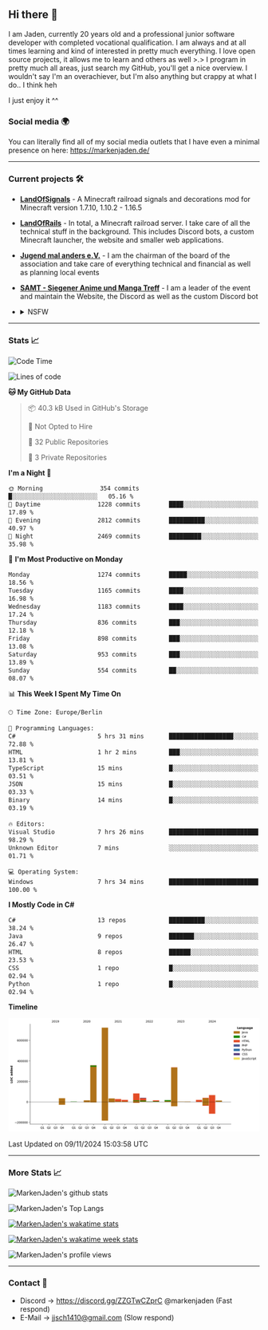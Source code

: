 ## Hi there 👋
I am Jaden, currently 20 years old and a professional junior software developer with completed vocational qualification. I am always and at all times learning and kind of interested in pretty much everything. I love open source projects, it allows me to learn and others as well >.>
I program in pretty much all areas, just search my GitHub, you'll get a nice overview.
I wouldn't say I'm an overachiever, but I'm also anything but crappy at what I do.. I think heh

I just enjoy it ^^

### Social media 🌍

You can literally find all of my social media outlets that I have even a minimal presence on here: https://markenjaden.de/

---

### Current projects 🛠

* [**LandOfSignals**](https://github.com/LandOfRails/LandOfSignals) - A Minecraft railroad signals and decorations mod for Minecraft version 1.7.10, 1.10.2 - 1.16.5
* [**LandOfRails**](https://github.com/LandOfRails) - In total, a Minecraft railroad server. I take care of all the technical stuff in the background. This includes Discord bots, a custom Minecraft launcher, the website and smaller web applications.
* [**Jugend mal anders e.V.**](https://jugendmalanders.de/) - I am the chairman of the board of the association and take care of everything technical and financial as well as planning local events
* [**SAMT - Siegener Anime und Manga Treff**](https://github.com/Siegener-Anime-und-Manga-Treff-SAMT) - I am a leader of the event and maintain the Website, the Discord as well as the custom Discord bot
* <details> 
  <summary>NSFW</summary>
  
  [**Nekos**](https://github.com/MarkenJaden/Nekos) - Website providing you with random lewd neko pics
  
</details>

---

### Stats 📈

<!--START_SECTION:waka-->
![Code Time](http://img.shields.io/badge/Code%20Time-1%2C338%20hrs%2057%20mins-blue)

![Lines of code](https://img.shields.io/badge/From%20Hello%20World%20I%27ve%20Written-1.8%20million%20lines%20of%20code-blue)

**🐱 My GitHub Data** 

> 📦 40.3 kB Used in GitHub's Storage 
 > 
> 🚫 Not Opted to Hire
 > 
> 📜 32 Public Repositories 
 > 
> 🔑 3 Private Repositories 
 > 
**I'm a Night 🦉** 

```text
🌞 Morning                354 commits         █░░░░░░░░░░░░░░░░░░░░░░░░   05.16 % 
🌆 Daytime                1228 commits        ████░░░░░░░░░░░░░░░░░░░░░   17.89 % 
🌃 Evening                2812 commits        ██████████░░░░░░░░░░░░░░░   40.97 % 
🌙 Night                  2469 commits        █████████░░░░░░░░░░░░░░░░   35.98 % 
```
📅 **I'm Most Productive on Monday** 

```text
Monday                   1274 commits        █████░░░░░░░░░░░░░░░░░░░░   18.56 % 
Tuesday                  1165 commits        ████░░░░░░░░░░░░░░░░░░░░░   16.98 % 
Wednesday                1183 commits        ████░░░░░░░░░░░░░░░░░░░░░   17.24 % 
Thursday                 836 commits         ███░░░░░░░░░░░░░░░░░░░░░░   12.18 % 
Friday                   898 commits         ███░░░░░░░░░░░░░░░░░░░░░░   13.08 % 
Saturday                 953 commits         ███░░░░░░░░░░░░░░░░░░░░░░   13.89 % 
Sunday                   554 commits         ██░░░░░░░░░░░░░░░░░░░░░░░   08.07 % 
```


📊 **This Week I Spent My Time On** 

```text
🕑︎ Time Zone: Europe/Berlin

💬 Programming Languages: 
C#                       5 hrs 31 mins       ██████████████████░░░░░░░   72.88 % 
HTML                     1 hr 2 mins         ███░░░░░░░░░░░░░░░░░░░░░░   13.81 % 
TypeScript               15 mins             █░░░░░░░░░░░░░░░░░░░░░░░░   03.51 % 
JSON                     15 mins             █░░░░░░░░░░░░░░░░░░░░░░░░   03.33 % 
Binary                   14 mins             █░░░░░░░░░░░░░░░░░░░░░░░░   03.19 % 

🔥 Editors: 
Visual Studio            7 hrs 26 mins       █████████████████████████   98.29 % 
Unknown Editor           7 mins              ░░░░░░░░░░░░░░░░░░░░░░░░░   01.71 % 

💻 Operating System: 
Windows                  7 hrs 34 mins       █████████████████████████   100.00 % 
```

**I Mostly Code in C#** 

```text
C#                       13 repos            ██████████░░░░░░░░░░░░░░░   38.24 % 
Java                     9 repos             ███████░░░░░░░░░░░░░░░░░░   26.47 % 
HTML                     8 repos             ██████░░░░░░░░░░░░░░░░░░░   23.53 % 
CSS                      1 repo              █░░░░░░░░░░░░░░░░░░░░░░░░   02.94 % 
Python                   1 repo              █░░░░░░░░░░░░░░░░░░░░░░░░   02.94 % 
```



**Timeline**

![Lines of Code chart](https://raw.githubusercontent.com/MarkenJaden/MarkenJaden/main/assets/bar_graph.png)


 Last Updated on 09/11/2024 15:03:58 UTC
<!--END_SECTION:waka-->

---

### More Stats 📈

![MarkenJaden's github stats](https://github-readme-stats.vercel.app/api?username=MarkenJaden&count_private=true&show_icons=true&theme=radical)

![MarkenJaden's Top Langs](https://github-readme-stats.vercel.app/api/top-langs/?username=MarkenJaden&theme=radical)

[![MarkenJaden's wakatime stats](https://github-readme-stats.vercel.app/api/wakatime?username=MarkenJaden&theme=radical)](https://wakatime.com/@17f322c9-222a-48b4-9e15-983c41f7aed4)

[![MarkenJaden's wakatime week stats](https://wakatime.com/badge/user/17f322c9-222a-48b4-9e15-983c41f7aed4.svg)](https://wakatime.com/@17f322c9-222a-48b4-9e15-983c41f7aed4)

<!--[![MarkenJaden's Codewars stats](https://www.codewars.com/users/MarkenJaden/badges/large)](https://www.codewars.com/users/MarkenJaden)-->

![MarkenJaden's profile views](https://komarev.com/ghpvc/?username=MarkenJaden)

---

### Contact 💌

* Discord -> https://discord.gg/ZZGTwCZprC @markenjaden (Fast respond)
* E-Mail -> jjsch1410@gmail.com (Slow respond)



<!--
**MarkenJaden/MarkenJaden** is a ✨ _special_ ✨ repository because its `README.md` (this file) appears on your GitHub profile.

Here are some ideas to get you started:

- 🔭 I’m currently working on ...
- 🌱 I’m currently learning ...
- 👯 I’m looking to collaborate on ...
- 🤔 I’m looking for help with ...
- 💬 Ask me about ...
- 📫 How to reach me: ...
- 😄 Pronouns: ...
- ⚡ Fun fact: ...
-->
